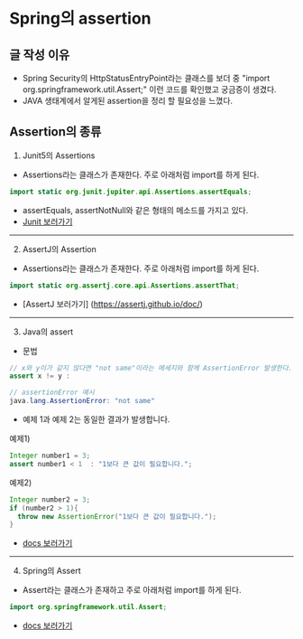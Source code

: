 # Spring의 assertion

## 글 작성 이유
- Spring Security의 HttpStatusEntryPoint라는 클래스를 보더 중 "import org.springframework.util.Assert;" 이런 코드를 확인했고 궁금증이 생겼다.
- JAVA 생태계에서 알게된 assertion을 정리 할 필요성을 느꼈다.

## Assertion의 종류
1. Junit5의 Assertions
- Assertions라는 클래스가 존재한다. 주로 아래처럼 import를 하게 된다.
```java
import static org.junit.jupiter.api.Assertions.assertEquals;
```
- assertEquals, assertNotNull와 같은 형태의 메소드를 가지고 있다.
- [Junit 보러가기](https://junit.org/junit5/docs/current/user-guide/#overview)
---
2. AssertJ의 Assertion
- Assertions라는 클래스가 존재한다. 주로 아래처럼 import를 하게 된다.
```java
import static org.assertj.core.api.Assertions.assertThat;
```
- [AssertJ 보러가기] (https://assertj.github.io/doc/)
---
3. Java의 assert
- 문법
```java
// x와 y이가 같지 않다면 "not same"이라는 메세지와 함께 AssertionError 발생한다.
assert x != y :

// assertionError 예시
java.lang.AssertionError: "not same"
```
- 예제 1과 예제 2는 동일한 결과가 발생합니다.

예제1)
```java
Integer number1 = 3;
assert number1 < 1  : "1보다 큰 값이 필요합니다.";
```
예제2)
```java
Integer number2 = 3;
if (number2 > 1){
  throw new AssertionError("1보다 큰 값이 필요합니다.");
}
```
- [docs 보러가기](https://docs.oracle.com/javase/7/docs/technotes/guides/language/assert.html)
---
4. Spring의 Assert
- Assert라는 클래스가 존재하고 주로 아래처럼 import를 하게 된다.
```java
import org.springframework.util.Assert;
```
- [docs 보러가기](https://github.com/wenodev/TIL/new/master)
